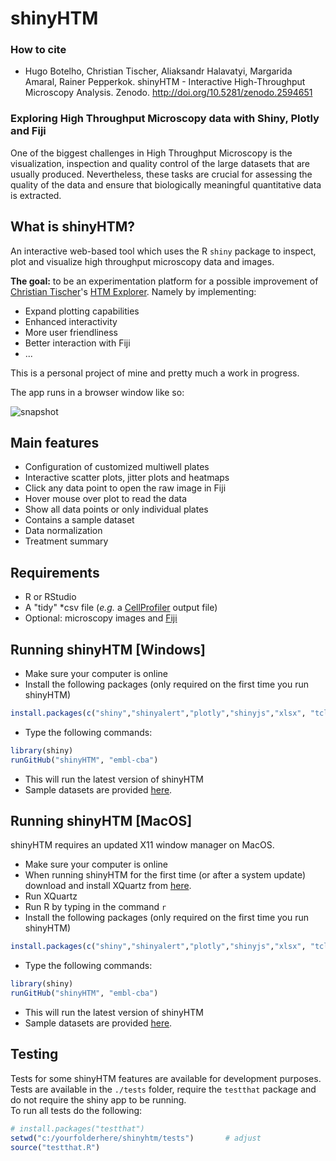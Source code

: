 # shinyHTM

### How to cite

- Hugo Botelho, Christian Tischer, Aliaksandr Halavatyi, Margarida Amaral, Rainer Pepperkok. shinyHTM - Interactive High-Throughput Microscopy Analysis. Zenodo. http://doi.org/10.5281/zenodo.2594651

### Exploring High Throughput Microscopy data with Shiny, Plotly and Fiji

One of the biggest challenges in High Throughput Microscopy is the visualization, inspection and quality control of the large datasets that are usually produced. Nevertheless, these tasks are crucial for assessing the quality of the data and ensure that biologically meaningful quantitative data is extracted.


## What is shinyHTM?

An interactive web-based tool which uses the R ``shiny`` package to inspect, plot and visualize high throughput microscopy data and images.

**The goal:**  to be an experimentation platform for a possible improvement of [Christian Tischer](https://www.embl.de/services/core_facilities/almf/members/index.php?s_personId=CP-60005645)'s [HTM Explorer](https://github.com/tischi/HTM_Explorer). Namely by implementing:

* Expand plotting capabilities 
* Enhanced interactivity 
* More user friendliness 
* Better interaction with Fiji
* ...

This is a personal project of mine and pretty much a work in progress.

The app runs in   a browser window like so:

![snapshot](https://github.com/hmbotelho/shinyHTM/blob/master/snapshot.jpg)


## Main features
* Configuration of customized multiwell plates
* Interactive scatter plots, jitter plots and heatmaps
* Click any data point to open the raw image in Fiji
* Hover mouse over plot to read the data
* Show all data points or only individual plates
* Contains a sample dataset
* Data normalization
* Treatment summary


## Requirements
* R or RStudio
* A "tidy" *csv file (_e.g._ a [CellProfiler](http://cellprofiler.org/) output file)
* Optional: microscopy images and [Fiji](https://fiji.sc/)


## Running shinyHTM [Windows]
* Make sure your computer is online  
* Install the following packages (only required on the first time you run shinyHTM)  
```r
install.packages(c("shiny","shinyalert","plotly","shinyjs","xlsx", "tcltk", "RJSONIO", "rjson", "DT"))
```
* Type the following commands:  
```r
library(shiny)
runGitHub("shinyHTM", "embl-cba")
```
* This will run the latest version of shinyHTM  
* Sample datasets are provided [here](https://github.com/hmbotelho/sample_data).  



## Running shinyHTM [MacOS]
shinyHTM requires an updated X11 window manager on MacOS.  
* Make sure your computer is online  
* When running shinyHTM for the first time (or after a system update) download and install XQuartz from [here](https://www.xquartz.org/).  
* Run XQuartz  
* Run R by typing in the command `r`  
* Install the following packages (only required on the first time you run shinyHTM)  
```r
install.packages(c("shiny","shinyalert","plotly","shinyjs","xlsx", "tcltk", "RJSONIO", "rjson", "DT"))
```
* Type the following commands:  
```r
library(shiny)
runGitHub("shinyHTM", "embl-cba")
```
* This will run the latest version of shinyHTM  
* Sample datasets are provided [here](https://github.com/hmbotelho/sample_data).  


## Testing
Tests for some shinyHTM features are available for development purposes.  
Tests are available in the `./tests` folder, require the `testthat` package and do not require the shiny app to be running.  
To run all tests do the following:  
```r
# install.packages("testthat")
setwd("c:/yourfolderhere/shinyhtm/tests")       # adjust
source("testthat.R")
```

